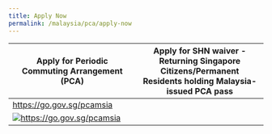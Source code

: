 ```yaml
---
title: Apply Now
permalink: /malaysia/pca/apply-now
---
```


<table>
  <thead>
    <tr>
      <th>Apply for Periodic Commuting Arrangement (PCA)</th>
      <th>Apply for SHN waiver - Returning Singapore Citizens/Permanent Residents holding Malaysia-issued PCA pass</th>
    </tr>
  </thead>
  <tbody>
    <tr>
      <td width="50%"><a href="https://go.gov.sg/pcamsia">https://go.gov.sg/pcamsia</a></td>
      <!--<td width="50%"><a href="https://go.gov.sg/pcasgpr">https://go.gov.sg/pcasgpr</a></td>-->
    </tr>
    <tr>
      <td><a href="https://go.gov.sg/pcamsia"><img src="/images/qr-pcamsia.png" alt="https://go.gov.sg/pcamsia" title="https://go.gov.sg/pcamsia"></a></td>
      <!--<td><a href="https://go.gov.sg/pcasgpr"><img src="/images/qr-pcasgpr.png" alt="https://go.gov.sg/pcasgpr" title="https://go.gov.sg/pcasgpr"></a></td>-->
    </tr>
  </tbody>
</table>
